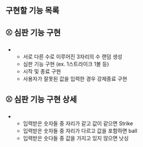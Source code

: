 ## 구현할 기능 목록

## ⚾ 심판 기능 구현
-
    - 서로 다른 수로 이루어진 3자리의 수 랜덤 생성
    - 심판 기능 구현 (ex. 1스트라이크 1볼 등)
    - 시작 및 종료 구현
    - 사용자가 잘못된 값을 입력한 경우 강제종료 구현

## ⚾ 심판 기능 구현 상세
-
    - 입력받은 숫자들 중 자리가 같고 값이 같으면 Strike
    - 입력받은 숫자들 중 자리가 다르고 값을 포함하면 ball
    - 입력받은 숫다들 중 값을 가지고 있지 않으면 낫싱

